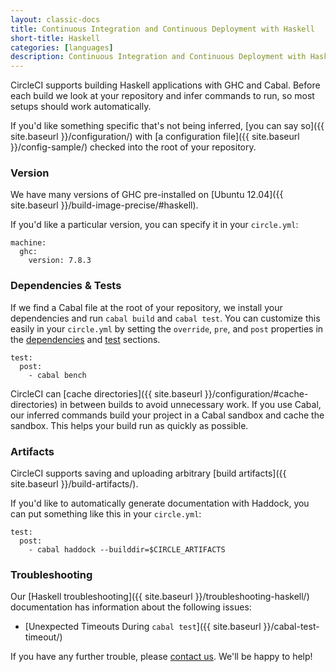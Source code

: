 ```yaml
---
layout: classic-docs
title: Continuous Integration and Continuous Deployment with Haskell
short-title: Haskell
categories: [languages]
description: Continuous Integration and Continuous Deployment with Haskell
---
```


CircleCI supports building Haskell applications with GHC and Cabal. Before each
build we look at your repository and infer commands to run, so most
setups should work automatically.

If you'd like something specific that's not being inferred,
[you can say so]({{ site.baseurl }}/configuration/) with
[a configuration file]({{ site.baseurl }}/config-sample/)
checked into the root of your repository.

### Version

We have many versions of GHC pre-installed on [Ubuntu 12.04]({{ site.baseurl }}/build-image-precise/#haskell).

If you'd like a particular version, you can specify it in your `circle.yml`:

```
machine:
  ghc:
    version: 7.8.3
```

### Dependencies & Tests

If we find a Cabal file at the root of your repository, we install your
dependencies and run `cabal build` and `cabal test`.
You can customize this easily in your `circle.yml` by setting
the `override`, `pre`, and `post` properties in the
[dependencies]({{site.baseurl}}/configuration/#dependencies)
and [test]({{site.baseurl}}/configuration/#test) sections.

```
test:
  post:
    - cabal bench
```

CircleCI can [cache directories]({{ site.baseurl }}/configuration/#cache-directories)
in between builds to avoid unnecessary work. If you use Cabal, our inferred
commands build your project in a Cabal sandbox and cache the sandbox.
This helps your build run as quickly as possible.

### Artifacts

CircleCI supports saving and uploading arbitrary
[build artifacts]({{ site.baseurl }}/build-artifacts/).

If you'd like to automatically generate documentation with Haddock,
you can put something like this in your `circle.yml`:

```
test:
  post:
    - cabal haddock --builddir=$CIRCLE_ARTIFACTS
```

### Troubleshooting

Our [Haskell troubleshooting]({{ site.baseurl }}/troubleshooting-haskell/)
documentation has information about the following issues:

*  [Unexpected Timeouts During `cabal test`]({{ site.baseurl }}/cabal-test-timeout/)

If you have any further trouble, please [contact us](mailto:support@circleci.com).
We'll be happy to help!
